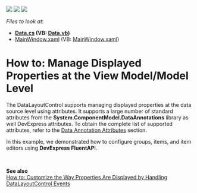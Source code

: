 <!-- default badges list -->
![](https://img.shields.io/endpoint?url=https://codecentral.devexpress.com/api/v1/VersionRange/128654335/21.1.5%2B)
[![](https://img.shields.io/badge/Open_in_DevExpress_Support_Center-FF7200?style=flat-square&logo=DevExpress&logoColor=white)](https://supportcenter.devexpress.com/ticket/details/T329586)
[![](https://img.shields.io/badge/📖_How_to_use_DevExpress_Examples-e9f6fc?style=flat-square)](https://docs.devexpress.com/GeneralInformation/403183)
<!-- default badges end -->
<!-- default file list -->
*Files to look at*:

* **[Data.cs](./CS/Data.cs) (VB: [Data.vb](./VB/Data.vb))**
* [MainWindow.xaml](./CS/MainWindow.xaml) (VB: [MainWindow.xaml](./VB/MainWindow.xaml))
<!-- default file list end -->
# How to: Manage Displayed Properties at the View Model/Model Level


<p>The DataLayoutControl supports managing displayed properties at the data source level using attributes. It supports a large number of standard attributes from the <strong>System.ComponentModel.DataAnnotations</strong> library as well DevExpress attributes. To obtain the complete list of supported attributes, refer to the <a href="https://documentation.devexpress.com/#WPF/CustomDocument16863">Data Annotation Attributes</a> section.</p>
<p>In this example, we demonstrated how to configure groups, items, and item editors using <strong>DevExpress FluentAP</strong>I.</p>
<p> </p>
<p><strong>See also<br></strong><a href="https://www.devexpress.com/Support/Center/p/T329514">How to: Customize the Way Properties Are Displayed by Handling DataLayoutControl Events</a></p>

<br/>



